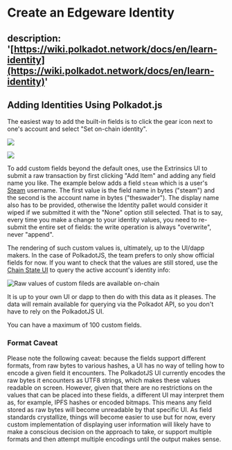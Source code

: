 # Create an Edgeware Identity

## description: '[https://wiki.polkadot.network/docs/en/learn-identity](https://wiki.polkadot.network/docs/en/learn-identity)'

## Adding Identities Using Polkadot.js

The easiest way to add the built-in fields is to click the gear icon next to one's account and select "Set on-chain identity".

![](https://github.com/hicommonwealth/edgeware-documentation/blob/master/docs/.gitbook/assets/image.png)

![](https://github.com/hicommonwealth/edgeware-documentation/blob/master/docs/.gitbook/assets/image%20%285%29.png)

To add custom fields beyond the default ones, use the Extrinsics UI to submit a raw transaction by first clicking "Add Item" and adding any field name you like. The example below adds a field `steam` which is a user's [Steam](https://store.steampowered.com/) username. The first value is the field name in bytes \("steam"\) and the second is the account name in bytes \("theswader"\). The display name also has to be provided, otherwise the Identity pallet would consider it wiped if we submitted it with the "None" option still selected. That is to say, every time you make a change to your identity values, you need to re-submit the entire set of fields: the write operation is always "overwrite", never "append".

The rendering of such custom values is, ultimately, up to the UI/dapp makers. In the case of PolkadotJS, the team prefers to only show official fields for now. If you want to check that the values are still stored, use the [Chain State UI](https://polkadot.js.org/apps/#/chainstate) to query the active account's identity info:

![Raw values of custom fileds are available on-chain](https://wiki.polkadot.network/img/identity/05.jpg)

It is up to your own UI or dapp to then do with this data as it pleases. The data will remain available for querying via the Polkadot API, so you don't have to rely on the PolkadotJS UI.

You can have a maximum of 100 custom fields.

### Format Caveat

Please note the following caveat: because the fields support different formats, from raw bytes to various hashes, a UI has no way of telling how to encode a given field it encounters. The PolkadotJS UI currently encodes the raw bytes it encounters as UTF8 strings, which makes these values readable on screen. However, given that there are no restrictions on the values that can be placed into these fields, a different UI may interpret them as, for example, IPFS hashes or encoded bitmaps. This means any field stored as raw bytes will become unreadable by that specific UI. As field standards crystallize, things will become easier to use but for now, every custom implementation of displaying user information will likely have to make a conscious decision on the approach to take, or support multiple formats and then attempt multiple encodings until the output makes sense.


